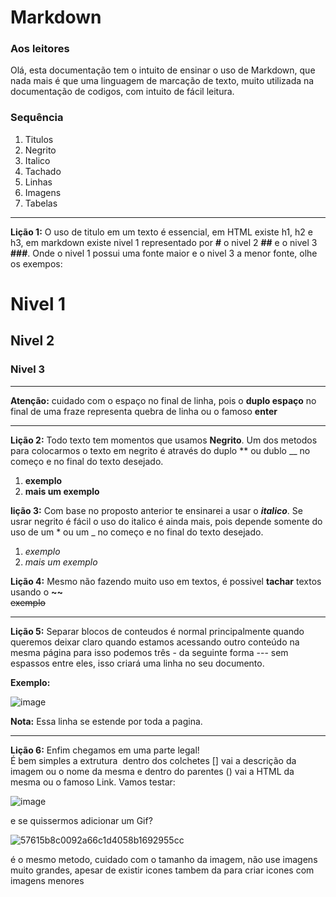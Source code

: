 # Markdown
### Aos leitores  
Olá, esta documentação tem o intuito de ensinar o uso de Markdown, que nada mais é que uma linguagem de marcação de texto,
muito utilizada na documentação de codigos, com intuito de fácil leitura.

### Sequência

1. Titulos
2. Negrito
3. Italico
4. Tachado
5. Linhas
6. Imagens
7. Tabelas
---

**Lição 1:** O uso de titulo em um texto é essencial, em HTML existe h1, h2 e h3, em markdown existe nivel 1 representado por **#** o nivel 2 **##** e o nivel 3 **###**.
Onde o nivel 1 possui uma fonte maior e o nivel 3 a menor fonte, olhe os exempos:

# Nivel 1
## Nivel 2
### Nivel 3

---  

  **Atenção:** cuidado com o espaço no final de linha, pois o **duplo espaço** no final de uma fraze representa quebra de linha ou o famoso **enter**
  
---

**Lição 2:**
Todo texto tem momentos que usamos **Negrito**.
Um dos metodos para colocarmos o texto em negrito é através do duplo ** ou dublo __ no começo e no final do texto desejado.  
1. **exemplo**  
1. __mais um exemplo__

**lição 3:**
Com  base no proposto anterior te ensinarei a usar o __*italico*__.
Se usrar negrito é fácil o uso do italico é ainda mais, pois depende somente do uso de um * ou um _ no começo e no final do texto desejado.
1. *exemplo*  
1. _mais um exemplo_

**Lição 4:**
Mesmo não fazendo muito uso em textos, é possivel **tachar** textos usando o **~~**  
~~exemplo~~

---

**Lição 5:** Separar blocos de conteudos é normal principalmente quando queremos deixar claro quando estamos acessando outro conteúdo na mesma página
para isso podemos três - da seguinte forma --- sem espassos entre eles, isso criará uma linha no seu documento.

**Exemplo:**

  ![image](https://github.com/Rondysonr/Markdown/assets/126256862/18d4047d-82b8-469c-b6e9-8a5f81c6445e)

  **Nota:** Essa linha se estende por toda a pagina.

  ---

  **Lição 6:** Enfim chegamos em uma parte legal!  
  É bem simples a extrutura **![]()** dentro dos colchetes [] vai a descrição da imagem ou o nome da mesma e dentro do parentes () vai a HTML da mesma ou o famoso Link.
  Vamos testar:

  ![image](https://github.com/Rondysonr/Markdown/assets/126256862/e87304bc-1bbf-4d1c-b3fa-799533703cae)

  e se quissermos adicionar um Gif?
  
![57615b8c0092a66c1d4058b1692955cc](https://github.com/Rondysonr/Markdown/assets/126256862/6a21eb6d-1cf4-435d-be5e-f256af432557)
  
  é o mesmo metodo, cuidado com o tamanho da imagem, não use imagens muito grandes, apesar de existir icones tambem da para criar icones com imagens menores
  








